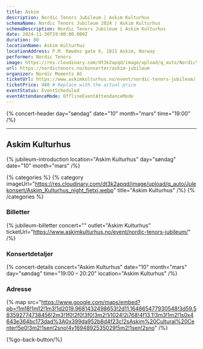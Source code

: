 ```yaml
---
title: Askim
description: Nordic Tenors Jubileum | Askim Kulturhus
schemaName: Nordic Tenors Jubileum 2024 | Askim Kulturhus
schemaDescription: Nordic Tenors Jubileum i Askim Kulturhus
date: 2024-11-30T19:00:00.000Z
duration: 80
locationName: Askim Kulturhus
locationAddress: P.M. Røwdes gate 6, 1811 Askim, Norway
performer: Nordic Tenors
image: https://res.cloudinary.com/dt3k2apqd/image/upload/q_auto/Nordic%20Tenors/OG%20images/Jubileum/Askim_Kulturhus_zz0iwd.webp
url: https://nordictenors.no/konserter/askim-jubileum
organizer: Nordic Moments AS
ticketUrl: https://www.askimkulturhus.no/event/nordic-tenors-jubileum/
ticketPrice: 480 # Replace with the actual price
eventStatus: EventScheduled
eventAttendanceMode: OfflineEventAttendanceMode
---
```


{% concert-header day="søndag" date="10" month="mars" time="19:00" /%}

---

## Askim Kulturhus

{% jubileum-introduction location="Askim Kulturhus" day="søndag" date="10" month="mars" /%}

{% categories %}
{% category imageUrl="https://res.cloudinary.com/dt3k2apqd/image/upload/q_auto/Julekonsert/Askim_Kulturhus_night_fjetxj.webp" title="Askim Kulturhus" /%}
{% /categories %}

### Billetter

{% jubileum-billetter concert="" outlet="Askim Kulturhus" ticketUrl="https://www.askimkulturhus.no/event/nordic-tenors-jubileum/" /%}

### Konsertdetaljer

{% concert-details concert="Askim Kulturhus" date="10" month="mars" day="søndag" time="19:00 – 20:20" location="Askim Kulturhus" /%}

### Adresse

{% map src="https://www.google.com/maps/embed?pb=!1m18!1m12!1m3!1d2019.9681432498653!2d11.164665477930548!3d59.583592774738456!2m3!1f0!2f0!3f0!3m2!1i1024!2i768!4f13.1!3m3!1m2!1s0x4643e364bc173dad%3A0x399da952b8d4f23c!2sAskim%20Cultural%20Center!5e0!3m2!1sen!2sno!4v1694892535029!5m2!1sen!2sno" /%}

{%go-back-button/%}
